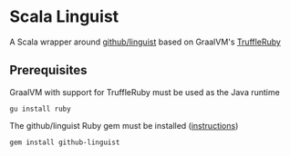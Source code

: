 # Scala Linguist

A Scala wrapper around [github/linguist](https://github.com/github/linguist) based on GraalVM's [TruffleRuby](https://www.graalvm.org/reference-manual/ruby/)

## Prerequisites

GraalVM with support for TruffleRuby must be used as the Java runtime  

```
gu install ruby
```

The github/linguist Ruby gem must be installed ([instructions](https://github.com/github/linguist#installation))  

```
gem install github-linguist
```